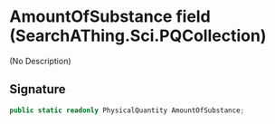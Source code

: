# AmountOfSubstance field (SearchAThing.Sci.PQCollection)
(No Description)

## Signature
```csharp
public static readonly PhysicalQuantity AmountOfSubstance;
```
